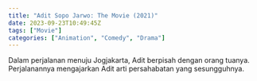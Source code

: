 ```yaml
---
title: "Adit Sopo Jarwo: The Movie (2021)"
date: 2023-09-23T10:49:45Z
tags: ["Movie"]
categories: ["Animation", "Comedy", "Drama"]
---
```


Dalam perjalanan menuju Jogjakarta, Adit berpisah dengan orang tuanya. Perjalanannya mengajarkan Adit arti persahabatan yang sesungguhnya.

  <mux-player stream-type="on-demand"
  src="https://kp3d-my.sharepoint.com/personal/ryoo_kp3d_onmicrosoft_com/_layouts/15/download.aspx?share=EROk5n_Z4UtEsvvtc-h0GakB50smvUkh1VfixAdfasqQtQ" metadata-video-title="Adit Sopo Jarwo: The Movie (2021)" prefer-playback="mse" controls>
  </mux-player>
  
  
  <script src="https://cdn.jsdelivr.net/npm/@mux/mux-player"></script>
  
   <script id="mgeJoHhNtgnaneFFRkcq2eTURO6jTosoDigfNkaoopE" type="application/ld+json">
 {
  "@context": "https://schema.org/",
  "@type": "VideoObject",
  "name": "Adit Sopo Jarwo: The Movie (2021)",
  "contentUrl": "https://stream.mux.com/OmYZ0088YbtLivnHCJWqsrcNqyU400q5k7djx4bG02dBic.m3u8",
  "thumbnailUrl": "https://www.themoviedb.org/t/p/original/aBNUBd1tT6ONyRft5tXqdRvPy2g.jpg?width=314&fit_mode=preserve&time=25",
  "uploadDate": "2023-09-23T10:49:45Z",
}

</script>
